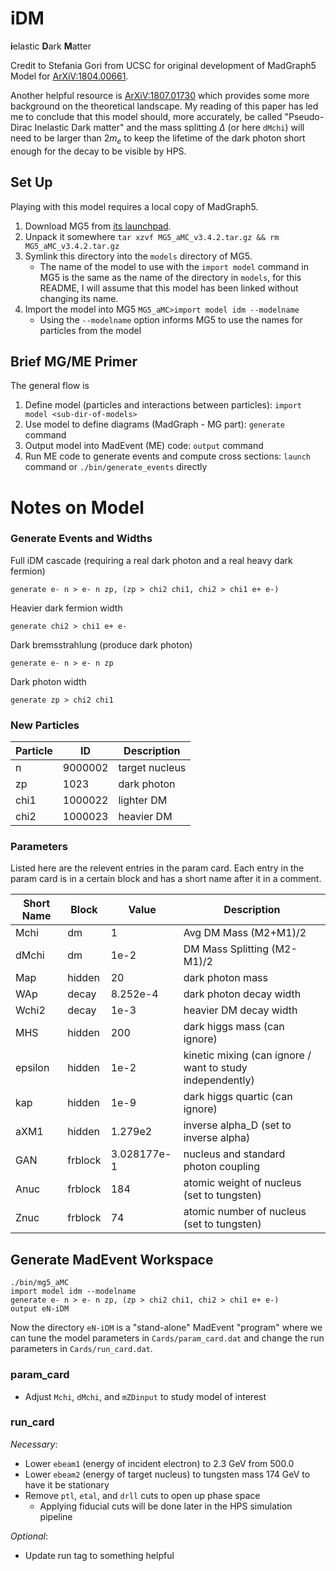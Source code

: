 # iDM
**i**elastic **D**ark **M**atter

Credit to Stefania Gori from UCSC for original development of MadGraph5 Model
for [ArXiV:1804.00661](https://arxiv.org/abs/1804.00661).

Another helpful resource is [ArXiV:1807.01730](https://arxiv.org/abs/1807.01730)
which provides some more background on the theoretical landscape. My reading
of this paper has led me to conclude that this model should, more accurately,
be called "Pseudo-Dirac Inelastic Dark matter" and the mass splitting $\Delta$
(or here `dMchi`) will need to be larger than $2m_e$ to keep the lifetime of
the dark photon short enough for the decay to be visible by HPS.

## Set Up
Playing with this model requires a local copy of MadGraph5.
1. Download MG5 from [its launchpad](https://launchpad.net/mg5amcnlo).
2. Unpack it somewhere `tar xzvf MG5_aMC_v3.4.2.tar.gz && rm MG5_aMC_v3.4.2.tar.gz`
3. Symlink this directory into the `models` directory of MG5.
    - The name of the model to use with the `import model` command in MG5
      is the same as the name of the directory in `models`, for this README,
      I will assume that this model has been linked without changing its name.
4. Import the model into MG5 `MG5_aMC>import model idm --modelname`
    - Using the `--modelname` option informs MG5 to use the names for particles
      from the model

## Brief MG/ME Primer
The general flow is
1. Define model (particles and interactions between particles): `import model <sub-dir-of-models>`
2. Use model to define diagrams (MadGraph - MG part): `generate` command
3. Output model into MadEvent (ME) code: `output` command
4. Run ME code to generate events and compute cross sections: 
   `launch` command or `./bin/generate_events` directly

# Notes on Model

### Generate Events and Widths
Full iDM cascade (requiring a real dark photon and a real heavy dark fermion)
```
generate e- n > e- n zp, (zp > chi2 chi1, chi2 > chi1 e+ e-)
```
Heavier dark fermion width
```
generate chi2 > chi1 e+ e-
```
Dark bremsstrahlung (produce dark photon)
```
generate e- n > e- n zp
```
Dark photon width
```
generate zp > chi2 chi1
```

### New Particles
Particle | ID      | Description
---------|---------|---------------
n        | 9000002 | target nucleus
zp       | 1023    | dark photon
chi1     | 1000022 | lighter DM
chi2     | 1000023 | heavier DM

### Parameters
Listed here are the relevent entries in the param card.
Each entry in the param card is in a certain block and has
a short name after it in a comment.

Short Name | Block | Value | Description
-----------|---|-------|-------------
Mchi | dm | 1 | Avg DM Mass (M2+M1)/2
dMchi | dm |1e-2 | DM Mass Splitting (M2-M1)/2
Map | hidden | 20 | dark photon mass
WAp | decay | 8.252e-4 | dark photon decay width
Wchi2 | decay | 1e-3 | heavier DM decay width
MHS | hidden | 200 | dark higgs mass (can ignore)
epsilon | hidden | 1e-2 | kinetic mixing (can ignore / want to study independently)
kap | hidden | 1e-9 | dark higgs quartic (can ignore)
aXM1 | hidden | 1.279e2 | inverse alpha\_D (set to inverse alpha)
GAN | frblock | 3.028177e-1 | nucleus and standard photon coupling
Anuc | frblock | 184 | atomic weight of nucleus (set to tungsten)
Znuc | frblock | 74 | atomic number of nucleus (set to tungsten)

## Generate MadEvent Workspace
```
./bin/mg5_aMC
import model idm --modelname
generate e- n > e- n zp, (zp > chi2 chi1, chi2 > chi1 e+ e-)
output eN-iDM
```
Now the directory `eN-iDM` is a "stand-alone" MadEvent "program"
where we can tune the model parameters in `Cards/param_card.dat`
and change the run parameters in `Cards/run_card.dat`.

### param\_card
- Adjust `Mchi`, `dMchi`, and `mZDinput` to study model of interest

### run\_card
*Necessary*:
- Lower `ebeam1` (energy of incident electron) to 2.3 GeV from 500.0
- Lower `ebeam2` (energy of target nucleus) to tungsten mass 174 GeV to have it be stationary
- Remove `ptl`, `etal`, and `drll` cuts to open up phase space
  - Applying fiducial cuts will be done later in the HPS simulation pipeline

*Optional*:
- Update run tag to something helpful

